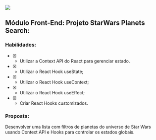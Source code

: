 ![](/req-1.png)
## Módulo Front-End: Projeto StarWars Planets Search:
### Habilidades:

- [x] - Utilizar a Context API do React para gerenciar estado.
- [x] - Utilizar o React Hook useState;
- [x] - Utilizar o React Hook useContext;
- [x] - Utilizar o React Hook useEffect;
- [x] - Criar React Hooks customizados.

### Proposta:

Desenvolver uma lista com filtros de planetas do universo de Star Wars usando Context API e Hooks para controlar os estados globais.